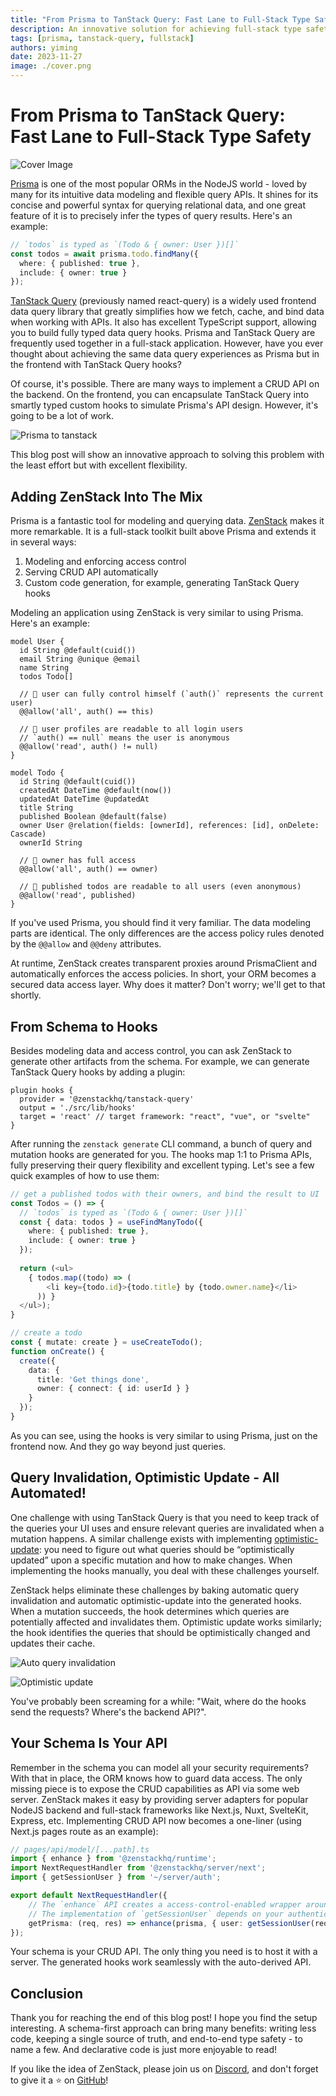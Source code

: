 ```yaml
---
title: "From Prisma to TanStack Query: Fast Lane to Full-Stack Type Safety"
description: An innovative solution for achieving full-stack type safety with minimum effort.
tags: [prisma, tanstack-query, fullstack]
authors: yiming
date: 2023-11-27
image: ./cover.png
---
```


# From Prisma to TanStack Query: Fast Lane to Full-Stack Type Safety

![Cover Image](cover.png)

[Prisma](https://prisma.io) is one of the most popular ORMs in the NodeJS world - loved by many for its intuitive data modeling and flexible query APIs. It shines for its concise and powerful syntax for querying relational data, and one great feature of it is to precisely infer the types of query results. Here's an example:

```ts
// `todos` is typed as `(Todo & { owner: User })[]`
const todos = await prisma.todo.findMany({
  where: { published: true },
  include: { owner: true }
});
```

[TanStack Query](https://tanstack.com/query/latest) (previously named react-query) is a widely used frontend data query library that greatly simplifies how we fetch, cache, and bind data when working with APIs. It also has excellent TypeScript support, allowing you to build fully typed data query hooks. Prisma and TanStack Query are frequently used together in a full-stack application. <!-- truncate --> However, have you ever thought about achieving the same data query experiences as Prisma but in the frontend with TanStack Query hooks?

Of course, it's possible. There are many ways to implement a CRUD API on the backend. On the frontend, you can encapsulate TanStack Query into smartly typed custom hooks to simulate Prisma's API design. However, it's going to be a lot of work.

![Prisma to tanstack](prisma-to-tanstack.png)

This blog post will show an innovative approach to solving this problem with the least effort but with excellent flexibility.

## Adding ZenStack Into The Mix

Prisma is a fantastic tool for modeling and querying data. [ZenStack](https://github.com/zenstackhq/zenstack) makes it more remarkable. It is a full-stack toolkit built above Prisma and extends it in several ways:

1. Modeling and enforcing access control
2. Serving CRUD API automatically
3. Custom code generation, for example, generating TanStack Query hooks

Modeling an application using ZenStack is very similar to using Prisma. Here's an example:

```zmodel
model User {
  id String @default(cuid())
  email String @unique @email
  name String
  todos Todo[]

  // 🔐 user can fully control himself (`auth()` represents the current user)
  @@allow('all', auth() == this)

  // 🔐 user profiles are readable to all login users
  // `auth() == null` means the user is anonymous
  @@allow('read', auth() != null)
}

model Todo {
  id String @default(cuid())
  createdAt DateTime @default(now())
  updatedAt DateTime @updatedAt
  title String
  published Boolean @default(false)
  owner User @relation(fields: [ownerId], references: [id], onDelete: Cascade)
  ownerId String

  // 🔐 owner has full access
  @@allow('all', auth() == owner)

  // 🔐 published todos are readable to all users (even anonymous)
  @@allow('read', published)
}
```

If you've used Prisma, you should find it very familiar. The data modeling parts are identical. The only differences are the access policy rules denoted by the `@@allow` and `@@deny` attributes.

At runtime, ZenStack creates transparent proxies around PrismaClient and automatically enforces the access policies. In short, your ORM becomes a secured data access layer. Why does it matter? Don't worry; we'll get to that shortly.

## From Schema to Hooks

Besides modeling data and access control, you can ask ZenStack to generate other artifacts from the schema. For example, we can generate TanStack Query hooks by adding a plugin:

```zmodel
plugin hooks {
  provider = '@zenstackhq/tanstack-query'
  output = './src/lib/hooks'
  target = 'react' // target framework: "react", "vue", or "svelte"
}
```

After running the `zenstack generate` CLI command, a bunch of query and mutation hooks are generated for you. The hooks map 1:1 to Prisma APIs, fully preserving their query flexibility and excellent typing. Let's see a few quick examples of how to use them:

```ts
// get a published todos with their owners, and bind the result to UI
const Todos = () => {
  // `todos` is typed as `(Todo & { owner: User })[]`
  const { data: todos } = useFindManyTodo({
    where: { published: true },
    include: { owner: true }
  });
  
  return (<ul>
    { todos.map((todo) => (
  	    <li key={todo.id}>{todo.title} by {todo.owner.name}</li> 
  	  )) }
  </ul>);
}

// create a todo
const { mutate: create } = useCreateTodo();
function onCreate() {
  create({ 
    data: { 
      title: 'Get things done',
      owner: { connect: { id: userId } } 
    }
  });
}
```

As you can see, using the hooks is very similar to using Prisma, just on the frontend now. And they go way beyond just queries.

## Query Invalidation, Optimistic Update - All Automated!

One challenge with using TanStack Query is that you need to keep track of the queries your UI uses and ensure relevant queries are invalidated when a mutation happens. A similar challenge exists with implementing [optimistic-update](https://tanstack.com/query/v5/docs/react/guides/optimistic-updates): you need to figure out what queries should be “optimistically updated” upon a specific mutation and how to make changes. When implementing the hooks manually, you deal with these challenges yourself.

ZenStack helps eliminate these challenges by baking automatic query invalidation and automatic optimistic-update into the generated hooks. When a mutation succeeds, the hook determines which queries are potentially affected and invalidates them. Optimistic update works similarly; the hook identifies the queries that should be optimistically changed and updates their cache.

![Auto query invalidation](auto-invalidation.png)

![Optimistic update](optimistic.gif)

You've probably been screaming for a while: "Wait, where do the hooks send the requests? Where's the backend API?".

## Your Schema Is Your API

Remember in the schema you can model all your security requirements? With that in place, the ORM knows how to guard data access. The only missing piece is to expose the CRUD capabilities as API via some web server. ZenStack makes it easy by providing server adapters for popular NodeJS backend and full-stack frameworks like Next.js, Nuxt, SvelteKit, Express, etc. Implementing CRUD API now becomes a one-liner (using Next.js pages route as an example):

```ts
// pages/api/model/[...path].ts
import { enhance } from '@zenstackhq/runtime';
import NextRequestHandler from '@zenstackhq/server/next';
import { getSessionUser } from '~/server/auth';

export default NextRequestHandler({
    // The `enhance` API creates a access-control-enabled wrapper around PrismaClient
    // The implementation of `getSessionUser` depends on your authentication solution
    getPrisma: (req, res) => enhance(prisma, { user: getSessionUser(req, res) })
});
```

Your schema is your CRUD API. The only thing you need is to host it with a server. The generated hooks work seamlessly with the auto-derived API.

## Conclusion

Thank you for reaching the end of this blog post! I hope you find the setup interesting. A schema-first approach can bring many benefits: writing less code, keeping a single source of truth, and end-to-end type safety - to name a few. And declarative code is just more enjoyable to read!

If you like the idea of ZenStack, please join us on [Discord](https://discord.gg/Ykhr738dUe), and don't forget to give it a ⭐️ on [GitHub](https://github.com/zenstackhq/zenstack)!
